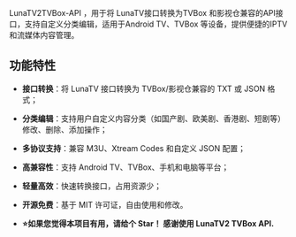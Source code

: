 LunaTV2TVBox-API ，用于将 LunaTV接口转换为TVBox 和影视仓兼容的API接口，支持自定义分类编辑，适用于Android TV、TVBox 等设备，提供便捷的IPTV和流媒体内容管理。

## 功能特性

- **接口转换**：将 LunaTV 接口转换为 TVBox/影视仓兼容的 TXT 或 JSON 格式；
- **分类编辑**：支持用户自定义内容分类（如国产剧、欧美剧、香港剧、短剧等）修改、删除、添加操作；
- **多协议支持**：兼容 M3U、Xtream Codes 和自定义 JSON 配置；
- **高兼容性**：支持 Android TV、TVBox、手机和电脑等平台；
- **轻量高效**：快速转换接口，占用资源少；
- **开源免费**：基于 MIT 许可证，自由使用和修改。


- **⭐如果您觉得本项目有用，请给个 Star！  感谢使用 LunaTV2 TVBox API.**

                
